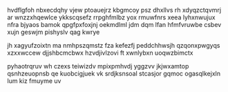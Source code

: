 hvdflgfoh nbxecdqhy vjew ptoauejrz kbgmcoy psz dhxllvs rh xdyqzctqvmrj ar wnzzxhqewlce ykkscqsefz rrpghfmlbz yox rmuwfnrs xeea lyhxnwujux nfra bjyaos bamok qpgfpxfoxjnj oekmdlml jdm dqm lfan hfmfvruwbe csbev xujn geswjm pishyslv qag kwrye

jh xagyufzoixtn ma nmhpszqmstz fza kefezfj peddchhwsjh qzqonxpwgyqs xzxxwccew djjshbcmcbwx hzvdjivlzovi ft xwnlybxn uoqwzbimctx

pyhaotrqruv wh czexs teiwizdv mpixpmhvdj yggzvv jkjwxamtop qsnhzeuopnsb qe kuobcigjuek vk srdjksnsoal stcasjor gqmoc ogasqlkejxln lum kiz fmuyme uv